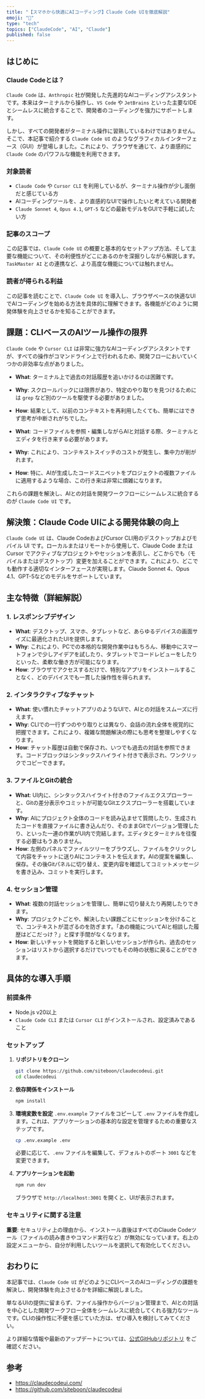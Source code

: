 ```yaml
---
title: "【スマホから快適にAIコーディング】Claude Code UIを徹底解説"
emoji: "🚀"
type: "tech"
topics: ["ClaudeCode", "AI", "Claude"]
published: false
---
```


## はじめに

### Claude Codeとは？
`Claude Code` は、`Anthropic` 社が開発した先進的なAIコーディングアシスタントです。本来はターミナルから操作し、`VS Code` や `JetBrains` といった主要なIDEとシームレスに統合することで、開発者のコーディングを強力にサポートします。

しかし、すべての開発者がターミナル操作に習熟しているわけではありません。そこで、本記事で紹介する `Claude Code UI` のようなグラフィカルインターフェース（GUI）が登場しました。これにより、ブラウザを通じて、より直感的に `Claude Code` のパワフルな機能を利用できます。

### 対象読者
- `Claude Code` や `Cursor CLI` を利用しているが、ターミナル操作が少し面倒だと感じている方
- AIコーディングツールを、より直感的なUIで操作したいと考えている開発者
- `Claude Sonnet 4`, `Opus 4.1`, `GPT-5` などの最新モデルをGUIで手軽に試したい方

### 記事のスコープ
この記事では、`Claude Code UI` の概要と基本的なセットアップ方法、そして主要な機能について、その利便性がどこにあるのかを深掘りしながら解説します。
`TaskMaster AI` との連携など、より高度な機能については触れません。

### 読者が得られる利益
この記事を読むことで、`Claude Code UI` を導入し、ブラウザベースの快適なUIでAIコーディングを始める方法を具体的に理解できます。各機能がどのように開発体験を向上させるかを知ることができます。

## 課題：CLIベースのAIツール操作の限界
`Claude Code` や `Cursor CLI` は非常に強力なAIコーディングアシスタントですが、すべての操作がコマンドライン上で行われるため、開発フローにおいていくつかの非効率な点がありました。

- **What**: ターミナル上で過去の対話履歴を追いかけるのは困難です。
- **Why**: スクロールバックには限界があり、特定のやり取りを見つけるためには `grep` など別のツールを駆使する必要がありました。
- **How**: 結果として、以前のコンテキストを再利用したくても、簡単にはできず思考が中断されがちでした。

- **What**: コードファイルを参照・編集しながらAIと対話する際、ターミナルとエディタを行き来する必要があります。
- **Why**: これにより、コンテキストスイッチのコストが発生し、集中力が削がれます。
- **How**: 特に、AIが生成したコードスニペットをプロジェクトの複数ファイルに適用するような場合、この行き来は非常に煩雑になります。

これらの課題を解決し、AIとの対話を開発ワークフローにシームレスに統合するのが `Claude Code UI` です。

## 解決策：Claude Code UIによる開発体験の向上
`Claude Code UI` は、Claude CodeおよびCursor CLI用のデスクトップおよびモバイル UI です。ローカルまたはリモートから使用して、Claude Code または Cursor でアクティブなプロジェクトやセッションを表示し、どこからでも（モバイルまたはデスクトップ）変更を加えることができます。これにより、どこでも動作する適切なインターフェースが実現します。Claude Sonnet 4、Opus 4.1、GPT-5などのモデルをサポートしています。

## 主な特徴（詳細解説）

### 1. レスポンシブデザイン
- **What**: デスクトップ、スマホ、タブレットなど、あらゆるデバイスの画面サイズに最適化されたUIを提供します。
- **Why**: これにより、PCでの本格的な開発作業中はもちろん、移動中にスマートフォンで少しアイデアを試したり、タブレットでコードレビューをしたりといった、柔軟な働き方が可能になります。
- **How**: ブラウザでアクセスするだけで、特別なアプリをインストールすることなく、どのデバイスでも一貫した操作性を得られます。

### 2. インタラクティブなチャット
- **What**: 使い慣れたチャットアプリのようなUIで、AIとの対話をスムーズに行えます。
- **Why**: CLIでの一行ずつのやり取りとは異なり、会話の流れ全体を視覚的に把握できます。これにより、複雑な問題解決の際にも思考を整理しやすくなります。
- **How**: チャット履歴は自動で保存され、いつでも過去の対話を参照できます。コードブロックはシンタックスハイライト付きで表示され、ワンクリックでコピーできます。

### 3. ファイルとGitの統合
- **What**: UI内に、シンタックスハイライト付きのファイルエクスプローラーと、Gitの差分表示やコミットが可能なGitエクスプローラーを搭載しています。
- **Why**: AIにプロジェクト全体のコードを読み込ませて質問したり、生成されたコードを直接ファイルに書き込んだり、そのままGitでバージョン管理したり、といった一連の作業がUI内で完結します。エディタとターミナルを往復する必要はもうありません。
- **How**: 左側のパネルでファイルツリーをブラウズし、ファイルをクリックして内容をチャットに送りAIにコンテキストを伝えます。AIの提案を編集し、保存。その後Gitパネルに切り替え、変更内容を確認してコミットメッセージを書き込み、コミットを実行します。

### 4. セッション管理
- **What**: 複数の対話セッションを管理し、簡単に切り替えたり再開したりできます。
- **Why**: プロジェクトごとや、解決したい課題ごとにセッションを分けることで、コンテキストが混ざるのを防ぎます。「あの機能についてAIと相談した履歴はどこだっけ？」と探す手間がなくなります。
- **How**: 新しいチャットを開始すると新しいセッションが作られ、過去のセッションはリストから選択するだけでいつでもその時の状態に戻ることができます。

## 具体的な導入手順

### 前提条件
- Node.js v20以上
- `Claude Code CLI` または `Cursor CLI` がインストールされ、設定済みであること

### セットアップ
1.  **リポジトリをクローン**
    ```bash
    git clone https://github.com/siteboon/claudecodeui.git
    cd claudecodeui
    ```

2.  **依存関係をインストール**
    ```bash
    npm install
    ```

3.  **環境変数を設定**
    `.env.example` ファイルをコピーして `.env` ファイルを作成します。これは、アプリケーションの基本的な設定を管理するための重要なステップです。
    ```bash
    cp .env.example .env
    ```
    必要に応じて、`.env` ファイルを編集して、デフォルトのポート `3001` などを変更できます。

4.  **アプリケーションを起動**
    ```bash
    npm run dev
    ```
    ブラウザで `http://localhost:3001` を開くと、UIが表示されます。

### セキュリティに関する注意
**重要**: セキュリティ上の理由から、インストール直後はすべてのClaude Codeツール（ファイルの読み書きやコマンド実行など）が無効になっています。右上の設定メニューから、自分が利用したいツールを選択して有効化してください。

## おわりに
本記事では、`Claude Code UI` がどのようにCLIベースのAIコーディングの課題を解決し、開発体験を向上させるかを詳細に解説しました。

単なるUIの提供に留まらず、ファイル操作からバージョン管理まで、AIとの対話を中心とした開発ワークフロー全体をシームレスに統合してくれる強力なツールです。CLIの操作性に不便を感じていた方は、ぜひ導入を検討してみてください。

より詳細な情報や最新のアップデートについては、[公式GitHubリポジトリ](https://github.com/siteboon/claudecodeui) をご確認ください。

## 参考
- https://claudecodeui.com/
- https://github.com/siteboon/claudecodeui